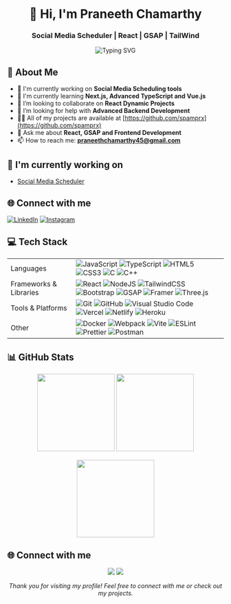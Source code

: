 <h1 align="center">👋 Hi, I'm Praneeth Chamarthy</h1>
<h3 align="center">Social Media Scheduler | React | GSAP | TailWind</h3>

<p align="center">
  <img src="https://readme-typing-svg.herokuapp.com?font=Fira+Code&pause=1000&color=2986CC&center=true&vCenter=true&width=435&lines=Front+End+Developer;Always+learning+new+things" alt="Typing SVG" />
</p>

## 🚀 About Me
- 🔭 I'm currently working on **Social Media Scheduling tools**
- 🌱 I'm currently learning **Next.js, Advanced TypeScript and Vue.js**
- 👯 I’m looking to collaborate on **React Dynamic Projects**
- 🤝 I’m looking for help with **Advanced Backend Development**
- 👨‍💻 All of my projects are available at [https://github.com/spamprx](https://github.com/spamprx)
- 💬 Ask me about **React, GSAP and Frontend Development**
- 📫 How to reach me: **praneethchamarthy45@gmail.com**

## 🔭 I'm currently working on
- [Social Media Scheduler](https://github.com/spamprx/Scheduler)

## 🌐 Connect with me
[![LinkedIn](https://img.shields.io/badge/LinkedIn-0077B5?style=for-the-badge&logo=linkedin&logoColor=white)](https://linkedin.com/in/praneeth-chamarthy)
[![Instagram](https://img.shields.io/badge/Instagram-E4405F?style=for-the-badge&logo=instagram&logoColor=white)](https://instagram.com/praneeth__chamarthy)

## 💻 Tech Stack

<table>
  <tr>
    <td>Languages</td>
    <td>
      <img src="https://img.shields.io/badge/javascript-%23323330.svg?style=for-the-badge&logo=javascript&logoColor=%23F7DF1E" alt="JavaScript" />
      <img src="https://img.shields.io/badge/typescript-%23007ACC.svg?style=for-the-badge&logo=typescript&logoColor=white" alt="TypeScript" />
      <img src="https://img.shields.io/badge/html5-%23E34F26.svg?style=for-the-badge&logo=html5&logoColor=white" alt="HTML5" />
      <img src="https://img.shields.io/badge/css3-%231572B6.svg?style=for-the-badge&logo=css3&logoColor=white" alt="CSS3" />
      <img src="https://img.shields.io/badge/c-%2300599C.svg?style=for-the-badge&logo=c&logoColor=white" alt="C" />
      <img src="https://img.shields.io/badge/c++-%2300599C.svg?style=for-the-badge&logo=c%2B%2B&logoColor=white" alt="C++" />
    </td>
  </tr>
  <tr>
    <td>Frameworks & Libraries</td>
    <td>
      <img src="https://img.shields.io/badge/react-%2320232a.svg?style=for-the-badge&logo=react&logoColor=%2361DAFB" alt="React" />
      <img src="https://img.shields.io/badge/node.js-6DA55F?style=for-the-badge&logo=node.js&logoColor=white" alt="NodeJS" />
      <img src="https://img.shields.io/badge/tailwindcss-%2338B2AC.svg?style=for-the-badge&logo=tailwind-css&logoColor=white" alt="TailwindCSS" />
      <img src="https://img.shields.io/badge/bootstrap-%23563D7C.svg?style=for-the-badge&logo=bootstrap&logoColor=white" alt="Bootstrap" />
      <img src="https://img.shields.io/badge/GSAP-88CE02?style=for-the-badge&logo=greensock&logoColor=white" alt="GSAP" />
      <img src="https://img.shields.io/badge/Framer-black?style=for-the-badge&logo=framer&logoColor=blue" alt="Framer" />
      <img src="https://img.shields.io/badge/threejs-black?style=for-the-badge&logo=three.js&logoColor=white" alt="Three.js" />
    </td>
  </tr>
  <tr>
    <td>Tools & Platforms</td>
    <td>
      <img src="https://img.shields.io/badge/git-%23F05033.svg?style=for-the-badge&logo=git&logoColor=white" alt="Git" />
      <img src="https://img.shields.io/badge/github-%23121011.svg?style=for-the-badge&logo=github&logoColor=white" alt="GitHub" />
      <img src="https://img.shields.io/badge/Visual%20Studio%20Code-0078d7.svg?style=for-the-badge&logo=visual-studio-code&logoColor=white" alt="Visual Studio Code" />
      <img src="https://img.shields.io/badge/vercel-%23000000.svg?style=for-the-badge&logo=vercel&logoColor=white" alt="Vercel" />
      <img src="https://img.shields.io/badge/netlify-%23000000.svg?style=for-the-badge&logo=netlify&logoColor=#00C7B7" alt="Netlify" />
      <img src="https://img.shields.io/badge/heroku-%23430098.svg?style=for-the-badge&logo=heroku&logoColor=white" alt="Heroku" />
    </td>
  </tr>
  <tr>
    <td>Other</td>
    <td>
      <img src="https://img.shields.io/badge/docker-%230db7ed.svg?style=for-the-badge&logo=docker&logoColor=white" alt="Docker" />
      <img src="https://img.shields.io/badge/webpack-%238DD6F9.svg?style=for-the-badge&logo=webpack&logoColor=black" alt="Webpack" />
      <img src="https://img.shields.io/badge/vite-%23646CFF.svg?style=for-the-badge&logo=vite&logoColor=white" alt="Vite" />
      <img src="https://img.shields.io/badge/ESLint-4B3263?style=for-the-badge&logo=eslint&logoColor=white" alt="ESLint" />
      <img src="https://img.shields.io/badge/Prettier-F7B93E?style=for-the-badge&logo=prettier&logoColor=white" alt="Prettier" />
      <img src="https://img.shields.io/badge/Postman-FF6C37?style=for-the-badge&logo=postman&logoColor=white" alt="Postman" />
    </td>
  </tr>
</table>

## 📊 GitHub Stats

<div align="center">
  <img height="180em" src="https://github-readme-stats.vercel.app/api?username=spamprx&show_icons=true&theme=radical" />
  <img height="180em" src="https://github-readme-streak-stats.herokuapp.com/?user=spamprx&theme=radical" />
</div>
<br/>
<div align="center">
  <img height="180em" src="https://github-profile-summary-cards.vercel.app/api/cards/profile-details?username=spamprx&theme=radical" />
</div>


## 🌐 Connect with me
<p align="center">
  <a href="https://linkedin.com/in/praneeth-chamarthy" target="_blank"><img src="https://img.icons8.com/color/48/000000/linkedin.png"/></a>
  <a href="https://instagram.com/praneeth__chamarthy" target="_blank"><img src="https://img.icons8.com/color/48/000000/instagram-new.png"/></a>
</p>



<p align="center">
  <i>Thank you for visiting my profile! Feel free to connect with me or check out my projects.</i>
</p>
